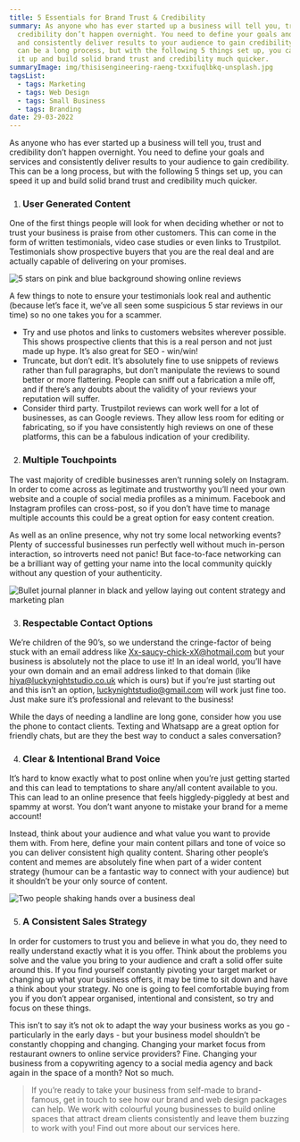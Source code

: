 ```yaml
---
title: 5 Essentials for Brand Trust & Credibility
summary: As anyone who has ever started up a business will tell you, trust and
  credibility don’t happen overnight. You need to define your goals and services
  and consistently deliver results to your audience to gain credibility. This
  can be a long process, but with the following 5 things set up, you can speed
  it up and build solid brand trust and credibility much quicker.
summaryImage: img/thisisengineering-raeng-txxifuqlbkq-unsplash.jpg
tagsList:
  - tags: Marketing
  - tags: Web Design
  - tags: Small Business
  - tags: Branding
date: 29-03-2022
---
```

As anyone who has ever started up a business will tell you, trust and credibility don’t happen overnight. You need to define your goals and services and consistently deliver results to your audience to gain credibility. This can be a long process, but with the following 5 things set up, you can speed it up and build solid brand trust and credibility much quicker.



1. ### User Generated Content

One of the first things people will look for when deciding whether or not to trust your business is praise from other customers. This can come in the form of written testimonials, video case studies or even links to Trustpilot. Testimonials show prospective buyers that you are the real deal and are actually capable of delivering on your promises.

![5 stars on pink and blue background showing online reviews](img/towfiqu-barbhuiya-0zuobtlw3y4-unsplash.jpg "5 star reviews")

A few things to note to ensure your testimonials look real and authentic (because let’s face it, we’ve all seen some suspicious 5 star reviews in our time) so no one takes you for a scammer.

* Try and use photos and links to customers websites wherever possible. This shows prospective clients that this is a real person and not just made up hype. It’s also great for SEO - win/win!
* Truncate, but don’t edit. It’s absolutely fine to use snippets of reviews rather than full paragraphs, but don’t manipulate the reviews to sound better or more flattering. People can sniff out a fabrication a mile off, and if there’s any doubts about the validity of your reviews your reputation will suffer.
* Consider third party. Trustpilot reviews can work well for a lot of businesses, as can Google reviews. They allow less room for editing or fabricating, so if you have consistently high reviews on one of these platforms, this can be a fabulous indication of your credibility.



2. ### Multiple Touchpoints

The vast majority of credible businesses aren’t running solely on Instagram. In order to come across as legitimate and trustworthy you’ll need your own website and a couple of social media profiles as a minimum. Facebook and Instagram profiles can cross-post, so if you don’t have time to manage multiple accounts this could be a great option for easy content creation.



As well as an online presence, why not try some local networking events? Plenty of successful businesses run perfectly well without much in-person interaction, so introverts need not panic! But face-to-face networking can be a brilliant way of getting your name into the local community quickly without any question of your authenticity.

![Bullet journal planner in black and yellow laying out content strategy and marketing plan](img/estee-janssens-hazwnsi9oeq-unsplash.jpg "Bullet journal planner for content strategy")

3. ### Respectable Contact Options

We’re children of the 90’s, so we understand the cringe-factor of being stuck with an email address like [Xx-saucy-chick-xX@hotmail.com](mailto:Xx-saucy-chick-xX@hotmail.com) but your business is absolutely not the place to use it! In an ideal world, you’ll have your own domain and an email address linked to that domain (like [hiya@luckynightstudio.co.uk](mailto:hiya@luckynightstudio.co.uk) which is ours) but if you’re just starting out and this isn’t an option, [luckynightstudio@gmail.com](mailto:luckynightstudio@gmail.com) will work just fine too. Just make sure it’s professional and relevant to the business!



While the days of needing a landline are long gone, consider how you use the phone to contact clients. Texting and Whatsapp are a great option for friendly chats, but are they the best way to conduct a sales conversation?



4. ### Clear & Intentional Brand Voice

It’s hard to know exactly what to post online when you’re just getting started and this can lead to temptations to share any/all content available to you. This can lead to an online presence that feels higgledy-piggledy at best and spammy at worst. You don’t want anyone to mistake your brand for a meme account!



Instead, think about your audience and what value you want to provide them with. From here, define your main content pillars and tone of voice so you can deliver consistent high quality content. Sharing other people’s content and memes are absolutely fine when part of a wider content strategy (humour can be a fantastic way to connect with your audience) but it shouldn’t be your only source of content.

![Two people shaking hands over a business deal](img/cytonn-photography-vwchrczcqwm-unsplash.jpg "Handshake over a business deal")

5. ### A Consistent Sales Strategy

In order for customers to trust you and believe in what you do, they need to really understand exactly what it is you offer. Think about the problems you solve and the value you bring to your audience and craft a solid offer suite around this. If you find yourself constantly pivoting your target market or changing up what your business offers, it may be time to sit down and have a think about your strategy. No one is going to feel comfortable buying from you if you don’t appear organised, intentional and consistent, so try and focus on these things.



This isn’t to say it’s not ok to adapt the way your business works as you go - particularly in the early days - but your business model shouldn’t be constantly chopping and changing. Changing your market focus from restaurant owners to online service providers? Fine. Changing your business from a copywriting agency to a social media agency and back again in the space of a month? Not so much.



> If you’re ready to take your business from self-made to brand-famous, get in touch to see how our brand and web design packages can help. We work with colourful young businesses to build online spaces that attract dream clients consistently and leave them buzzing to work with you! Find out more about our services here.